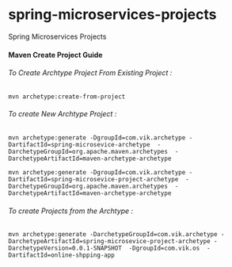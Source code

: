 # spring-microservices-projects
Spring Microservices Projects


#### Maven Create Project Guide 
###### To Create Archtype Project From Existing Project :
```CMD
mvn archetype:create-from-project
```


###### To create New Archtype Project :
```CMD
mvn archetype:generate -DgroupId=com.vik.archetype -DartifactId=spring-microsevice-archetype  -DarchetypeGroupId=org.apache.maven.archetypes  -DarchetypeArtifactId=maven-archetype-archetype
```
```CMD
mvn archetype:generate -DgroupId=com.vik.archetype -DartifactId=spring-microsevice-project-archetype  -DarchetypeGroupId=org.apache.maven.archetypes  -DarchetypeArtifactId=maven-archetype-archetype
```


###### To create Projects from the Archtype :
```CMD
mvn archetype:generate -DarchetypeGroupId=com.vik.archetype -DarchetypeArtifactId=spring-microsevice-project-archetype -DarchetypeVersion=0.0.1-SNAPSHOT  -DgroupId=com.vik.os  -DartifactId=online-shpping-app
```
